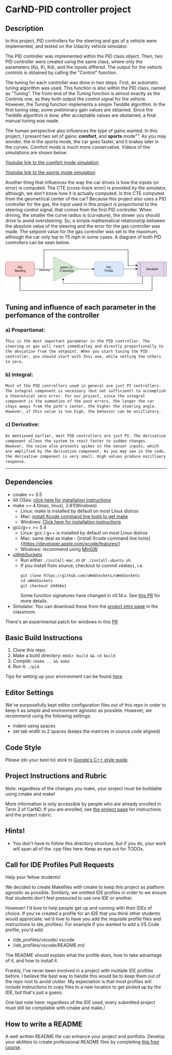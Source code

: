 # CarND-PID controller project

## Description
In this project, PID controllers for the steering and gas of a vehicle were implemented, and tested on the Udacity vehicle simulator.

The PID controller was implemented within the PID class object. Then, two PID controller were created using the same class, where only the parameters (Kp, Ki, Kd), and the inputs differed. The output for the vehicle controls is obtained by calling the "Control" function.

The tuning for each controller was done in two steps. First, an automatic tuning algorithm was used. This function is also within the PID class, named as "Tuning". The front-end of the Tuning function is almost exactly as the Controls one, as they both output the control signal for the vehicle. However, the Tuning function implements a simple Twiddle algorithm. 
In the first tuning step, some preliminary gain values are obtained. Since the Twiddle algorithm is slow, after acceptable values are obstained, a final manual tuning was made. 

The human perspective also influences the type of gains wanted. In this project, I present two set of gains: **comfort**, and **sports**  mode"". As you may wonder, the in the sports mode, the car goes faster, and it brakes later in the curves. Comfort mode is much more conservative. Videos of the simulations are shown below.

[Youtube link to the comfort mode simulation](https://youtu.be/9d7J8sOaryk)

[Youtube link to the sports mode simulation](https://youtu.be/XjY3zDpkGr0)

Another thing that influences the way the car drives is how the inputs (or error) is computed. The CTE (cross-track error) is provided by the simulator, although, we don't know how it is actually computed. Is this CTE computed from the geometrical center of the car? 
Because this project also uses a PID controller for the gas, the input used in this project is proportional to the steering control signal, that comes from the first PID controller. When driving, the smaller the curve radius is (curvature), the slower you should drive to avoid oversteering. So, a simple mathematical relationship between the absolute value of the steering and the error for the gas controller was made. The setpoint value for the gas controller was set to the maximum, although the car only top to 75 mph in some cases. A diagram of both PID controllers can be seen below.

![alt text](images/PID_diagram.png)

## Tuning and influence of each parameter in the perfomance of the controller
### a) Proportional:
	This is the most important parameter in the PID controller. The steering or gas will react inmediatley and directly proportionally to the deviation from the setpoint. When you start tuning the PID controller, you should start with this one, while setting the others to zero.

### b) Integral:
	Most of the PID controllers used in general are just PI controllers. The integral component is necessary (but not sufficient) to accomplish a theoretical zero error. For our project, since the integral component is the summation of the past errors, the longer the car stays aways from the path's center, the higher the steering angle. However, if this value is too high, the behavior can be oscillatory.

### c) Derivative:
	As mentioned earlier, most PID controllers are just PI. The derivative component allows the system to react faster to sudden changes. However, the noise also presents spikes in the sensor inputs, which are amplified by the derivative component. As you may see in the code, the derivative component is very small. High values produce oscillaory response.

---

## Dependencies

* cmake >= 3.5
 * All OSes: [click here for installation instructions](https://cmake.org/install/)
* make >= 4.1(mac, linux), 3.81(Windows)
  * Linux: make is installed by default on most Linux distros
  * Mac: [install Xcode command line tools to get make](https://developer.apple.com/xcode/features/)
  * Windows: [Click here for installation instructions](http://gnuwin32.sourceforge.net/packages/make.htm)
* gcc/g++ >= 5.4
  * Linux: gcc / g++ is installed by default on most Linux distros
  * Mac: same deal as make - [install Xcode command line tools]((https://developer.apple.com/xcode/features/)
  * Windows: recommend using [MinGW](http://www.mingw.org/)
* [uWebSockets](https://github.com/uWebSockets/uWebSockets)
  * Run either `./install-mac.sh` or `./install-ubuntu.sh`.
  * If you install from source, checkout to commit `e94b6e1`, i.e.
    ```
    git clone https://github.com/uWebSockets/uWebSockets 
    cd uWebSockets
    git checkout e94b6e1
    ```
    Some function signatures have changed in v0.14.x. See [this PR](https://github.com/udacity/CarND-MPC-Project/pull/3) for more details.
* Simulator. You can download these from the [project intro page](https://github.com/udacity/self-driving-car-sim/releases) in the classroom.

There's an experimental patch for windows in this [PR](https://github.com/udacity/CarND-PID-Control-Project/pull/3)

## Basic Build Instructions

1. Clone this repo.
2. Make a build directory: `mkdir build && cd build`
3. Compile: `cmake .. && make`
4. Run it: `./pid`. 

Tips for setting up your environment can be found [here](https://classroom.udacity.com/nanodegrees/nd013/parts/40f38239-66b6-46ec-ae68-03afd8a601c8/modules/0949fca6-b379-42af-a919-ee50aa304e6a/lessons/f758c44c-5e40-4e01-93b5-1a82aa4e044f/concepts/23d376c7-0195-4276-bdf0-e02f1f3c665d)

## Editor Settings

We've purposefully kept editor configuration files out of this repo in order to
keep it as simple and environment agnostic as possible. However, we recommend
using the following settings:

* indent using spaces
* set tab width to 2 spaces (keeps the matrices in source code aligned)

## Code Style

Please (do your best to) stick to [Google's C++ style guide](https://google.github.io/styleguide/cppguide.html).

## Project Instructions and Rubric

Note: regardless of the changes you make, your project must be buildable using
cmake and make!

More information is only accessible by people who are already enrolled in Term 2
of CarND. If you are enrolled, see [the project page](https://classroom.udacity.com/nanodegrees/nd013/parts/40f38239-66b6-46ec-ae68-03afd8a601c8/modules/f1820894-8322-4bb3-81aa-b26b3c6dcbaf/lessons/e8235395-22dd-4b87-88e0-d108c5e5bbf4/concepts/6a4d8d42-6a04-4aa6-b284-1697c0fd6562)
for instructions and the project rubric.

## Hints!

* You don't have to follow this directory structure, but if you do, your work
  will span all of the .cpp files here. Keep an eye out for TODOs.

## Call for IDE Profiles Pull Requests

Help your fellow students!

We decided to create Makefiles with cmake to keep this project as platform
agnostic as possible. Similarly, we omitted IDE profiles in order to we ensure
that students don't feel pressured to use one IDE or another.

However! I'd love to help people get up and running with their IDEs of choice.
If you've created a profile for an IDE that you think other students would
appreciate, we'd love to have you add the requisite profile files and
instructions to ide_profiles/. For example if you wanted to add a VS Code
profile, you'd add:

* /ide_profiles/vscode/.vscode
* /ide_profiles/vscode/README.md

The README should explain what the profile does, how to take advantage of it,
and how to install it.

Frankly, I've never been involved in a project with multiple IDE profiles
before. I believe the best way to handle this would be to keep them out of the
repo root to avoid clutter. My expectation is that most profiles will include
instructions to copy files to a new location to get picked up by the IDE, but
that's just a guess.

One last note here: regardless of the IDE used, every submitted project must
still be compilable with cmake and make./

## How to write a README
A well written README file can enhance your project and portfolio.  Develop your abilities to create professional README files by completing [this free course](https://www.udacity.com/course/writing-readmes--ud777).

